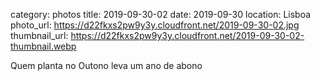 category: photos 
title: 2019-09-30-02
date: 2019-09-30
location: Lisboa
photo_url: https://d22fkxs2pw9y3y.cloudfront.net/2019-09-30-02.jpg
thumbnail_url: https://d22fkxs2pw9y3y.cloudfront.net/2019-09-30-02-thumbnail.webp

Quem planta no Outono leva um ano de abono 
